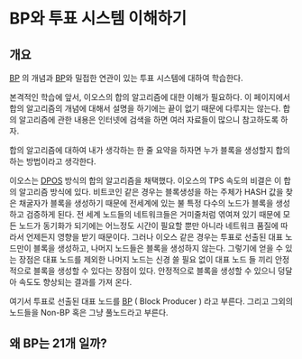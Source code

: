 # BP와 투표 시스템 이해하기

## 개요

[BP](../../../keywords/b/bp.md) 의 개념과 [BP](../../../keywords/b/bp.md)와 밀접한 연관이 있는 투표 시스템에 대하여 학습한다.

본격적인 학습에 앞서, 이오스의 합의 알고리즘에 대한 이해가 필요하다. 이 페이지에서 합의 알고리즘의 개념에 대해서 설명을 하기에는 끝이 없기 때문에 다루지는 않는다. 합의 알고리즘에 관한 내용은 인터넷에 검색을 하면 여러 자료들이 많으니 참고하도록 하자. 

합의 알고리즘에 대하여 내가 생각하는 한 줄 요약을 하자면 누가 블록을 생성할지 합의하는 방법이라고 생각한다.

이오스는 [DPOS](../../../keywords/d/dpos.md) 방식의 합의 알고리즘을 채택했다. 이오스의 TPS 속도의 비결은 이 합의 알고리즘 방식에 있다. 비트코인 같은 경우는 블록생성을 하는 주체가 HASH 값을 찾은 채굴자가 블록을 생성하기 때문에 전세계에 있는 불 특정 다수의 노드가 블록을 생성하고 검증하게 된다. 전 세계 노드들의 네트워크들은 거미줄처럼 엮여져 있기 때문에 모든 노드가 동기화가 되기에는 어느정도 시간이 필요할 뿐만 아니라 네트워크 품질에 따라서 언제든지 영향을 받기 때문이다. 그러나 이오스 같은 경우는 투표로 선출된 대표 노드만이 블록을 생성하고, 나머지 노드들은 블록을 생성하지 않는다. 그렇기에 얻을 수 있는 장점은 대표 노드를 제외한 나머지 노드는 신경 쓸 필요 없이 대표 노드 들 끼리 안정적으로 블록을 생성할 수 있다는 장점이 있다. 안정적으로 블록을 생성할 수 있으니 덩달아 속도도 향상되는 결과를 가져 온다.

여기서 투표로 선출된 대표 노드를 [BP](../../../keywords/b/bp.md) \( Block Producer \) 라고 부른다. 그리고 그외의 노드들을 Non-BP 혹은 그냥 풀노드라고 부른다.

## 왜 BP는 21개 일까?





